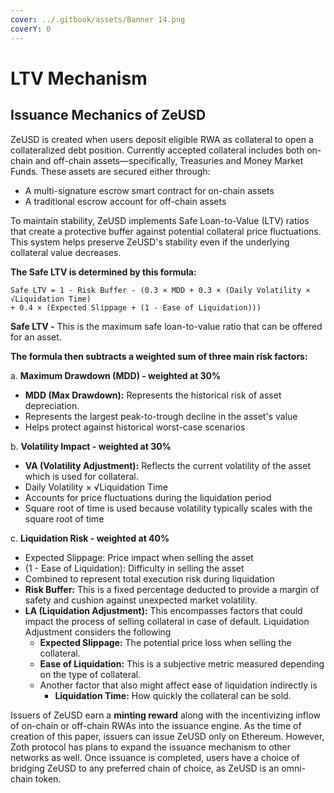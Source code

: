 ```yaml
---
cover: ../.gitbook/assets/Banner 14.png
coverY: 0
---
```


# LTV Mechanism

## Issuance Mechanics of ZeUSD

ZeUSD is created when users deposit eligible RWA as collateral to open a collateralized debt position. Currently accepted collateral includes both on-chain and off-chain assets—specifically, Treasuries and Money Market Funds. These assets are secured either through:

* A multi-signature escrow smart contract for on-chain assets
* A traditional escrow account for off-chain assets

To maintain stability, ZeUSD implements Safe Loan-to-Value (LTV) ratios that create a protective buffer against potential collateral price fluctuations. This system helps preserve ZeUSD's stability even if the underlying collateral value decreases.

**The Safe LTV is determined by this formula:**

```mathml
Safe LTV = 1 - Risk Buffer - (0.3 × MDD + 0.3 × (Daily Volatility × √Liquidation Time) 
+ 0.4 × (Expected Slippage + (1 - Ease of Liquidation)))
```

**Safe LTV -** This is the maximum safe loan-to-value ratio that can be offered for an asset.

**The formula then subtracts a weighted sum of three main risk factors:**&#x20;

a. **Maximum Drawdown (MDD) - weighted at 30%**

* **MDD (Max Drawdown):** Represents the historical risk of asset depreciation.
* Represents the largest peak-to-trough decline in the asset's value
* Helps protect against historical worst-case scenarios

b. **Volatility Impact - weighted at 30%**

* **VA (Volatility Adjustment):** Reflects the current volatility of the asset which is used for collateral.
* Daily Volatility × √Liquidation Time
* Accounts for price fluctuations during the liquidation period
* Square root of time is used because volatility typically scales with the square root of time

c. **Liquidation Risk - weighted at 40%**

* Expected Slippage: Price impact when selling the asset
* (1 - Ease of Liquidation): Difficulty in selling the asset
* Combined to represent total execution risk during liquidation
* **Risk Buffer:** This is a fixed percentage deducted to provide a margin of safety and cushion against unexpected market volatility.
* **LA (Liquidation Adjustment):** This encompasses factors that could impact the process of selling collateral in case of default. Liquidation Adjustment considers the following
  * **Expected Slippage:** The potential price loss when selling the collateral.
  * **Ease of Liquidation:** This is a subjective metric measured depending on the type of collateral.
  * Another factor that also might affect ease of liquidation indirectly is
    * **Liquidation Time:** How quickly the collateral can be sold.

Issuers of ZeUSD earn a **minting reward** along with the incentivizing inflow of on-chain or off-chain RWAs into the issuance engine. As the time of creation of this paper, issuers can issue ZeUSD only on Ethereum. However, Zoth protocol has plans to expand the issuance mechanism to other networks as well. Once issuance is completed, users have a choice of bridging ZeUSD to any preferred chain of choice, as ZeUSD is an omni-chain token.
